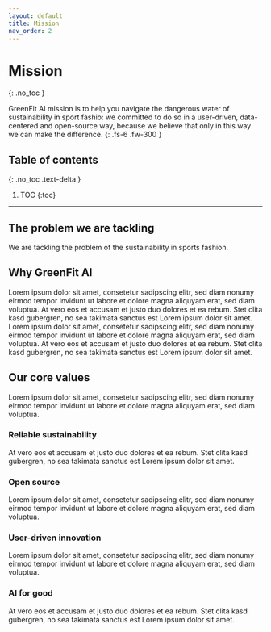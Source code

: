 ```yaml
---
layout: default
title: Mission
nav_order: 2
---
```


# Mission
{: .no_toc }

GreenFit AI mission is to help you navigate the dangerous water of sustainability in sport fashio:  we committed to do so in a user-driven, data-centered and open-source way, because we believe that only in this way we can make the difference.
{: .fs-6 .fw-300 }

## Table of contents
{: .no_toc .text-delta }

1. TOC
{:toc}

---

## The problem we are tackling

We are tackling the problem of the sustainability in sports fashion. 

## Why GreenFit AI

Lorem ipsum dolor sit amet, consetetur sadipscing elitr, sed diam nonumy eirmod tempor invidunt ut labore et dolore magna aliquyam erat, sed diam voluptua. At vero eos et accusam et justo duo dolores et ea rebum. Stet clita kasd gubergren, no sea takimata sanctus est Lorem ipsum dolor sit amet. Lorem ipsum dolor sit amet, consetetur sadipscing elitr, sed diam nonumy eirmod tempor invidunt ut labore et dolore magna aliquyam erat, sed diam voluptua. At vero eos et accusam et justo duo dolores et ea rebum. Stet clita kasd gubergren, no sea takimata sanctus est Lorem ipsum dolor sit amet.

## Our core values

Lorem ipsum dolor sit amet, consetetur sadipscing elitr, sed diam nonumy eirmod tempor invidunt ut labore et dolore magna aliquyam erat, sed diam voluptua.

### Reliable sustainability

At vero eos et accusam et justo duo dolores et ea rebum. Stet clita kasd gubergren, no sea takimata sanctus est Lorem ipsum dolor sit amet. 

### Open source

Lorem ipsum dolor sit amet, consetetur sadipscing elitr, sed diam nonumy eirmod tempor invidunt ut labore et dolore magna aliquyam erat, sed diam voluptua. 

### User-driven innovation 

Lorem ipsum dolor sit amet, consetetur sadipscing elitr, sed diam nonumy eirmod tempor invidunt ut labore et dolore magna aliquyam erat, sed diam voluptua. 

### AI for good

At vero eos et accusam et justo duo dolores et ea rebum. Stet clita kasd gubergren, no sea takimata sanctus est Lorem ipsum dolor sit amet.
